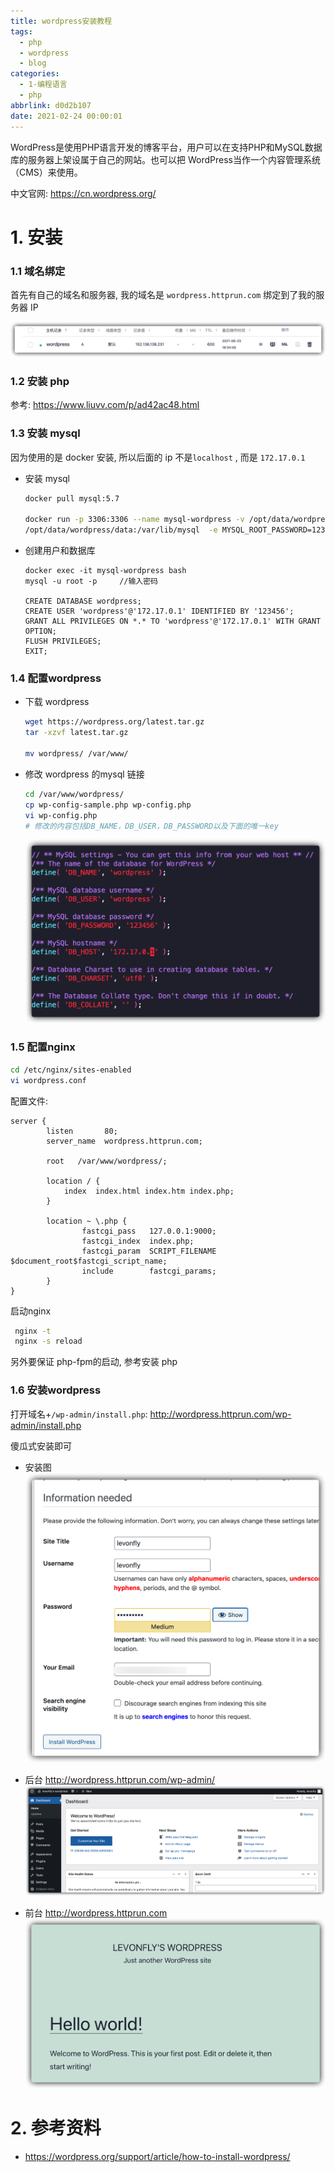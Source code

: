 ```yaml
---
title: wordpress安装教程
tags:
  - php
  - wordpress
  - blog
categories:
  - 1-编程语言
  - php
abbrlink: d0d2b107
date: 2021-02-24 00:00:01
---
```



WordPress是使用PHP语言开发的博客平台，用户可以在支持PHP和MySQL数据库的服务器上架设属于自己的网站。也可以把 WordPress当作一个内容管理系统（CMS）来使用。

<!-- more -->

中文官网: https://cn.wordpress.org/

# 1. 安装

### 1.1 域名绑定

首先有自己的域名和服务器, 我的域名是 `wordpress.httprun.com` 绑定到了我的服务器 IP

![1](wordpress安装教程/1.png)

### 1.2 安装 php

参考:  https://www.liuvv.com/p/ad42ac48.html



### 1.3 安装 mysql

 因为使用的是 docker 安装, 所以后面的 ip 不是`localhost`  , 而是 `172.17.0.1`

+ 安装 mysql 

  ```bash
  docker pull mysql:5.7
  
  docker run -p 3306:3306 --name mysql-wordpress -v /opt/data/wordpress/conf:/etc/mysql -v \
  /opt/data/wordpress/data:/var/lib/mysql  -e MYSQL_ROOT_PASSWORD=123456 -d mysql:5.7
  ```

+ 创建用户和数据库

  ```mysql
  docker exec -it mysql-wordpress bash
  mysql -u root -p     //输入密码
  
  CREATE DATABASE wordpress;
  CREATE USER 'wordpress'@'172.17.0.1' IDENTIFIED BY '123456';
  GRANT ALL PRIVILEGES ON *.* TO 'wordpress'@'172.17.0.1' WITH GRANT OPTION;
  FLUSH PRIVILEGES;
  EXIT;
  ```



### 1.4 配置wordpress

+ 下载 wordpress

  ```bash
  wget https://wordpress.org/latest.tar.gz
  tar -xzvf latest.tar.gz 
  
  mv wordpress/ /var/www/
  ```



+ 修改 wordpress 的mysql 链接

  ``` bash
  cd /var/www/wordpress/
  cp wp-config-sample.php wp-config.php
  vi wp-config.php
  # 修改的内容包括DB_NAME，DB_USER，DB_PASSWORD以及下面的唯一key
  ```

  ![1](wordpress安装教程/2.png)

### 1.5 配置nginx

```bash
cd /etc/nginx/sites-enabled
vi wordpress.conf
```

配置文件: 
```nginx
server {
        listen       80;
        server_name  wordpress.httprun.com;

        root   /var/www/wordpress/;

        location / {
            index  index.html index.htm index.php;
        }
  
        location ~ \.php {
                fastcgi_pass   127.0.0.1:9000;
                fastcgi_index  index.php;
                fastcgi_param  SCRIPT_FILENAME  $document_root$fastcgi_script_name;
                include        fastcgi_params;
        }
}
```



启动nginx

```bash
 nginx -t
 nginx -s reload
```

另外要保证 php-fpm的启动,  参考安装 php


### 1.6 安装wordpress

打开域名+`/wp-admin/install.php`:   http://wordpress.httprun.com/wp-admin/install.php

傻瓜式安装即可

+ 安装图
![1](wordpress安装教程/3.png)

+ 后台
http://wordpress.httprun.com/wp-admin/
![1](wordpress安装教程/4.png)


+ 前台
http://wordpress.httprun.com
![1](wordpress安装教程/5.png)



# 2. 参考资料

+ https://wordpress.org/support/article/how-to-install-wordpress/

